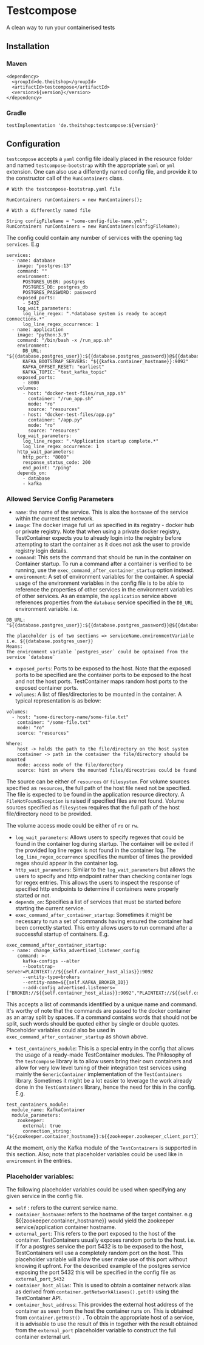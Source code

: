 # Testcompose
A clean way to run your containerised tests

## Installation

### Maven
```
<dependency>
  <groupId>de.theitshop</groupId>
  <artifactId>testcompose</artifactId>
  <version>${version}</version>
</dependency>
```

### Gradle
```
testImplementation 'de.theitshop:testcompose:${version}'
```
## Configuration
`testcompose` accepts a `yaml` config file ideally placed in the resource folder and named `testcompose-bootstrap` witih the 
appropriate `yaml` or `yml` extension. One can also use a differently named config file, and provide it to the constructor call 
of the `RunContainers` class.

```
# With the testcompose-bootstrap.yaml file 

RunContainers runContainers = new RunContainers();

# With a differently named file

String configFileName = "some-config-file-name.yml";
RunContainers runContainers = new RunContainers(configFileName);
```

The config could contain any number of services with the opening tag `services`. E.g

```
services:
  - name: database
    image: "postgres:13"
    command: ""
    environment:
      POSTGRES_USER: postgres
      POSTGRES_DB: postgres_db
      POSTGRES_PASSWORD: password
    exposed_ports:
      - 5432
    log_wait_parameters:
      log_line_regex: ".*database system is ready to accept connections.*"
      log_line_regex_occurrence: 1
  - name: application
    image: "python:3.9"
    command: "/bin/bash -x /run_app.sh"
    environment:
      DB_URL: "${{database.postgres_user}}:${{database.postgres_password}}@${{database.container_hostname}}:5432/${{database.postgres_db}}"
      KAFKA_BOOTSTRAP_SERVERS: "${{kafka.container_hostname}}:9092"
      KAFKA_OFFSET_RESET: "earliest"
      KAFKA_TOPIC: "test_kafka_topic"
    exposed_ports:
      - 8000
    volumes:
      - host: "docker-test-files/run_app.sh"
        container: "/run_app.sh"
        mode: "ro"
        source: "resources"
      - host: "docker-test-files/app.py"
        container: "/app.py"
        mode: "ro"
        source: "resources"
    log_wait_parameters:
      log_line_regex: ".*Application startup complete.*"
      log_line_regex_occurrence: 1
    http_wait_parameters:
      http_port: "8000"
      response_status_code: 200
      end_point: "/ping"
    depends_on:
      - database
      - kafka
```

### Allowed Service Config Parameters
- `name`: the name of the service. This is alos the `hostname` of the service
within the current test network.
- `image`: The docker image full url as specified in its registry - docker hub or private registry. 
Note that when using a private docker registry, TestContainer expects you to already login into the 
registry before attempting to start the container as it does not ask the user to provide registry
login details.
- `command`: This sets the command that should be run in the container on Container startup. To run a command
after a container is verified to be running, use the `exec_command_after_container_startup` option instead.
- `environment`: A set of environment variables for the container. A special usage of the environment variables
in the config file is to be able to reference the properties of other
services in the environment variables of other services. As an example,
the `application` service above references properties from the `database` service
specified in the `DB_URL` environment variable. i.e.
```
DB_URL: "${{database.postgres_user}}:${{database.postgres_password}}@${{database.container_hostname}}:5432/${{database.postgres_db}}"

The placeholder is of two sections => serviceName.environmentVariable
i.e. ${{database.postgres_user}}
Means:
The environment variable `postgres_user` could be optained from the service `database`
```

- `exposed_ports`: Ports to be exposed to the host. Note that the exposed ports to 
be specified are the container ports to be exposed to the host and not the host ports.
TestContainer maps random host ports to the exposed container ports.
- `volumes`: A list of files/directories to be mounted in the container. A typical 
representation is as below:
```
volumes:
  - host: "some-directory-name/some-file.txt"
    container: "/some-file.txt"
    mode: "ro"
    source: "resources"

Where:
    host -> holds the path to the file/directory on the host system 
    container -> path in the container the file/directory should be mounted
    mode: access mode of the file/dorectory 
    source: hint on where the mounted files/direcotries could be found
```
The source can be either of `resources` or `filesystem`. For volume sources specified as
`resources`, the full path of the host file need not be specified. The file is expected to be found in the 
application resource directory. A `FileNotFoundException` is raised if specified files 
are not found. Volume sources specified as `filesystem` requires that the full path of 
the host file/directory need to be provided.

The volume access mode could be either of `ro` or `rw`.

- `log_wait_parameters`: Allows users to specify regexes that could be found in the container log 
during startup. The container will be exited if the provided log line regex is not found in the 
container log. The `log_line_regex_occurrence` specifies the number of times the provided regex should 
appear in the container log.
- `http_wait_parameters`: Similar to the `log_wait_parameters` but allows the users to specify and http
endpoint rather than checking container logs for regex entries. This allows the users to inspect
the response of specified http endpoints to determine if containers were properly started or not.
- `depends_on`: Specifies a list of services that must be started before starting the current
service.
- `exec_command_after_container_startup`: Sometimes it might be necessary to run a set of commands 
having ensured the container had been correctly started. This entry allows users to run command after
a successful startup of containers. 
E.g.
```
exec_command_after_container_startup:
  - name: change_kafka_advertised_listener_config
    command: >-
      kafka-configs --alter
      --bootstrap-server=PLAINTEXT://${{self.container_host_alias}}:9092
      --entity-type=brokers
      --entity-name=${{self.KAFKA_BROKER_ID}}
      --add-config advertised.listeners=["BROKER://${{self.container_host_alias}}:9092","PLAINTEXT://${{self.container_host_address}}:${{self.external_port_9093}}"]

```
This accepts a list of commands identified by a unique name and command. It's worthy of note that the commands
are passed to the docker container as an array split by spaces. If a command contains words that should not be split,
such words should be quoted either by single or double quotes.
Placeholder variables could also be used in `exec_command_after_container_startup` as shown above.

- `test_containers_module`: This is a special entry in the config that allows the usage of a ready-made 
TestContainer modules. The Philosophy of the `testcompose` library is to allow users bring their own 
containers and allow for very low level tuning of their integration test services using mainly the 
`GenericContainer` implementation of the `TestContainers` library. Sometimes it might be a lot easier 
to leverage the work already done in the `TestContainers` library, hence the need for this in the config. 
E.g.
```
test_containers_module:
  module_name: KafkaContainer
  module_parameters:
    zookeeper:
      external: true
      connection_string: "${{zookeeper.container_hostname}}:${{zookeeper.zookeeper_client_port}}"
```

At the moment, only the Kafka module of the `TestContainers` is supported in this section. Also; note that
placeholder variables could be used like in `environment` in the entries.

### Placeholder variables:

The following placeholder variables could be used when specifying any given service in the config file.
- `self` : refers to the current service name.
- `container_hostname`: refers to the hostname of the target container. e.g ${{zookeeper.container_hostname}}
  would yield the zookeeper service/application container hostname.
- `external_port`: This refers to the port exposed to the host of the container. TestContainers usually exposes random ports
  to the host. i.e. if for a postgres service the port 5432 is to be exposed to the host, TestContainers will use a completely
  random port on the host. This placeholder variable will allow the user make use of this port without knowing it upfront.
  For the described example of the postgres service exposing the port 5432 this will be specified in the config file as
  `external_port_5432`
- `container_host_alias`: This is used to obtain a container network alias as derived from `container.getNetworkAliases().get(0)`
  using the TestContainer API.
- `container_host_address`: This provides the external host address of the container as seen from the host the container
  runs on. This is obtained from `container.getHost() `. To obtain the appropriate host of a service, it is advisable
  to use the result of this in together with the result obtained from the `external_port` placeholder variable to construct the
  full container external url.
